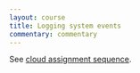 ```yaml
---
layout: course
title: Logging system events
commentary: commentary
---
```

See [cloud assignment sequence](cloud.html#logging).